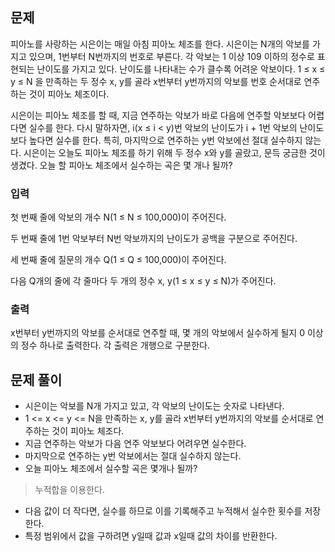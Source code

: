 ## 문제
피아노를 사랑하는 시은이는 매일 아침 피아노 체조를 한다. 시은이는 N개의 악보를 가지고 있으며, 1번부터 N번까지의 번호로 부른다. 각 악보는 1 이상 109 이하의 정수로 표현되는 난이도를 가지고 있다. 난이도를 나타내는 수가 클수록 어려운 악보이다. 1 ≤ x ≤ y ≤ N 을 만족하는 두 정수 x, y를 골라 x번부터 y번까지의 악보를 번호 순서대로 연주하는 것이 피아노 체조이다.

시은이는 피아노 체조를 할 때, 지금 연주하는 악보가 바로 다음에 연주할 악보보다 어렵다면 실수를 한다. 다시 말하자면, i(x ≤ i < y)번 악보의 난이도가 i + 1번 악보의 난이도보다 높다면 실수를 한다. 특히, 마지막으로 연주하는 y번 악보에선 절대 실수하지 않는다. 시은이는 오늘도 피아노 체조를 하기 위해 두 정수 x와 y를 골랐고, 문득 궁금한 것이 생겼다. 오늘 할 피아노 체조에서 실수하는 곡은 몇 개나 될까?

### 입력
첫 번째 줄에 악보의 개수 N(1 ≤ N ≤ 100,000)이 주어진다.

두 번째 줄에 1번 악보부터 N번 악보까지의 난이도가 공백을 구분으로 주어진다.

세 번째 줄에 질문의 개수 Q(1 ≤ Q ≤ 100,000)이 주어진다.

다음 Q개의 줄에 각 줄마다 두 개의 정수 x, y(1 ≤ x ≤ y ≤ N)가 주어진다.

### 출력
x번부터 y번까지의 악보를 순서대로 연주할 때, 몇 개의 악보에서 실수하게 될지 0 이상의 정수 하나로 출력한다. 각 출력은 개행으로 구분한다.

## 문제 풀이
- 시은이는 악보를 N개 가지고 있고, 각 악보의 난이도는 숫자로 나타낸다. 
- 1 <= x <= y <= N을 만족하는 x, y를 골라 x번부터 y번까지의 악보를 순서대로 연주하는 것이 피아노 체조다.
- 지금 연주하는 악보가 다음 연주 악보보다 어려우면 실수한다. 
- 마지막으로 연주하는 y번 악보에서는 절대 실수하지 않는다.
- 오늘 피아노 체조에서 실수할 곡은 몇개나 될까?

> 누적합을 이용한다.

- 다음 값이 더 작다면, 실수를 하므로 이를 기록해주고 누적해서 실수한 횟수를 저장한다.
- 특정 범위에서 값을 구하려면 y일때 값과 x일때 값의 차이를 반환한다.